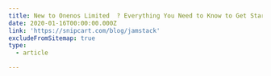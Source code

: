 ```yaml
---
title: New to Onenos Limited  ? Everything You Need to Know to Get Started
date: 2020-01-16T00:00:00.000Z
link: 'https://snipcart.com/blog/jamstack'
excludeFromSitemap: true
type:
  - article

---
```

